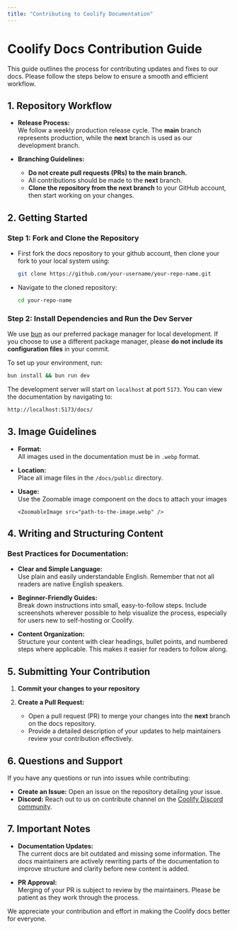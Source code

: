 ```yaml
---
title: "Contributing to Coolify Documentation"
---
```


# Coolify Docs Contribution Guide

This guide outlines the process for contributing updates and fixes to our docs. Please follow the steps below to ensure a smooth and efficient workflow.


## 1. Repository Workflow
- **Release Process:**  
  We follow a weekly production release cycle. The **main** branch represents production, while the **next** branch is used as our development branch.

- **Branching Guidelines:**  
  - **Do not create pull requests (PRs) to the main branch.**  
  - All contributions should be made to the **next** branch.
  - **Clone the repository from the next branch** to your GitHub account, then start working on your changes.


## 2. Getting Started

### Step 1: Fork and Clone the Repository
- First fork the docs repository to your github account, then clone your fork to your local system using:
  ```sh
  git clone https://github.com/your-username/your-repo-name.git
  ```
- Navigate to the cloned repository:
  ```sh
  cd your-repo-name
  ```

### Step 2: Install Dependencies and Run the Dev Server
We use [bun](https://bun.sh/) as our preferred package manager for local development. If you choose to use a different package manager, please **do not include its configuration files** in your commit.

To set up your environment, run:
```bash
bun install && bun run dev
```

The development server will start on `localhost` at port `5173`. You can view the documentation by navigating to:
```bash
http://localhost:5173/docs/
```


## 3. Image Guidelines
- **Format:**  
  All images used in the documentation must be in `.webp` format.
  
- **Location:**  
  Place all image files in the `/docs/public` directory.

- **Usage:**  
  Use the Zoomable image component on the docs to attach your images
  ```vue
  <ZoomableImage src="path-to-the-image.webp" />
  ```


## 4. Writing and Structuring Content

### Best Practices for Documentation:
- **Clear and Simple Language:**  
  Use plain and easily understandable English. Remember that not all readers are native English speakers.
  
- **Beginner-Friendly Guides:**  
  Break down instructions into small, easy-to-follow steps. Include screenshots wherever possible to help visualize the process, especially for users new to self-hosting or Coolify.

- **Content Organization:**  
  Structure your content with clear headings, bullet points, and numbered steps where applicable. This makes it easier for readers to follow along.


## 5. Submitting Your Contribution
1. **Commit your changes to your repository**  

2. **Create a Pull Request:**  
   - Open a pull request (PR) to merge your changes into the **next** branch on the docs repository. 
   - Provide a detailed description of your updates to help maintainers review your contribution effectively.


## 6. Questions and Support
If you have any questions or run into issues while contributing:
  - **Create an Issue:** Open an issue on the repository detailing your issue.
  - **Discord:** Reach out to us on contribute channel on the [Coolify Discord community](https://coolify.io/discord).


## 7. Important Notes
- **Documentation Updates:**  
  The current docs are bit outdated and missing some information. The docs maintainers are actively rewriting parts of the documentation to improve structure and clarity before new content is added.

- **PR Approval:**  
  Merging of your PR is subject to review by the maintainers. Please be patient as they work through the process.


We appreciate your contribution and effort in making the Coolify docs better for everyone.